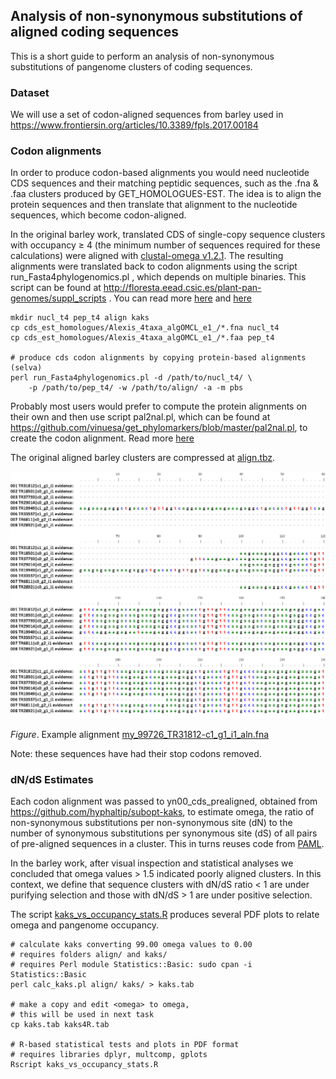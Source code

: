 ## Analysis of non-synonymous substitutions of aligned coding sequences

This is a short guide to perform an analysis of non-synonymous substitutions of 
pangenome clusters of coding sequences. 

### Dataset

We will use a set of codon-aligned sequences from barley used in https://www.frontiersin.org/articles/10.3389/fpls.2017.00184

### Codon alignments

In order to produce codon-based alignments you would need nucleotide CDS sequences and their matching peptidic sequences, such as the .fna & .faa clusters produced by GET_HOMOLOGUES-EST. The idea is to align the protein sequences and then translate that alignment to the nucleotide sequences, which become codon-aligned.

In the original barley work, translated CDS of single-copy sequence clusters with occupancy ≥ 4 (the minimum number of sequences required for these calculations) were aligned with [clustal-omega v1.2.1](http://www.clustal.org/omega). The resulting alignments were translated back to codon alignments using the script run_Fasta4phylogenomics.pl , which depends on multiple binaries. This script can be found at http://floresta.eead.csic.es/plant-pan-genomes/suppl_scripts . You can read more [here](https://www.ncbi.nlm.nih.gov/pmc/articles/PMC2703966) and [here](http://maya.ccg.unam.mx/primers4clades/tutorial.html)

```
mkdir nucl_t4 pep_t4 align kaks
cp cds_est_homologues/Alexis_4taxa_algOMCL_e1_/*.fna nucl_t4
cp cds_est_homologues/Alexis_4taxa_algOMCL_e1_/*.faa pep_t4

# produce cds codon alignments by copying protein-based alignments (selva)
perl run_Fasta4phylogenomics.pl -d /path/to/nucl_t4/ \
	-p /path/to/pep_t4/ -w /path/to/align/ -a -m pbs 
```

Probably most users would prefer to compute the protein alignments on their own and then use script pal2nal.pl, which can be found at https://github.com/vinuesa/get_phylomarkers/blob/master/pal2nal.pl, to create the codon alignment. Read more [here](https://www.ncbi.nlm.nih.gov/pmc/articles/PMC1538804/)

The original aligned barley clusters are compressed at [align.tbz](./align.tbz). 

![](example.png)

*Figure*. Example alignment [my_99726_TR31812-c1_g1_i1_aln.fna](./my_99726_TR31812-c1_g1_i1_aln.fna)

Note: these sequences have had their stop codons removed.

### dN/dS Estimates

Each codon alignment was passed to yn00_cds_prealigned, obtained from https://github.com/hyphaltip/subopt-kaks, to estimate omega, the ratio of non-synonymous substitutions per non-synonymous site (dN) to the number of synonymous substitutions per synonymous site (dS) of all pairs of pre-aligned sequences in a cluster. This in turns reuses code from [PAML](https://academic.oup.com/bioinformatics/article/13/5/555/420769). 

In the barley work, after visual inspection and statistical analyses we concluded that omega values  > 1.5 indicated poorly aligned clusters. In this context, we define that sequence clusters with dN/dS ratio < 1 are under purifying selection and those with dN/dS > 1 are under positive selection.

The script [kaks_vs_occupancy_stats.R](./kaks_vs_occupancy_stats.R) produces several PDF plots to relate omega and pangenome occupancy.

```
# calculate kaks converting 99.00 omega values to 0.00
# requires folders align/ and kaks/
# requires Perl module Statistics::Basic: sudo cpan -i Statistics::Basic
perl calc_kaks.pl align/ kaks/ > kaks.tab

# make a copy and edit <omega> to omega,
# this will be used in next task
cp kaks.tab kaks4R.tab

# R-based statistical tests and plots in PDF format
# requires libraries dplyr, multcomp, gplots
Rscript kaks_vs_occupancy_stats.R

```
